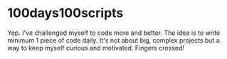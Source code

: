# 100days100scripts
Yep. I've challenged myself to code more and better. The idea is to write minimum 1 piece of code daily. It's not about big, complex projects but a way to keep myself curious and motivated. Fingers crossed!
